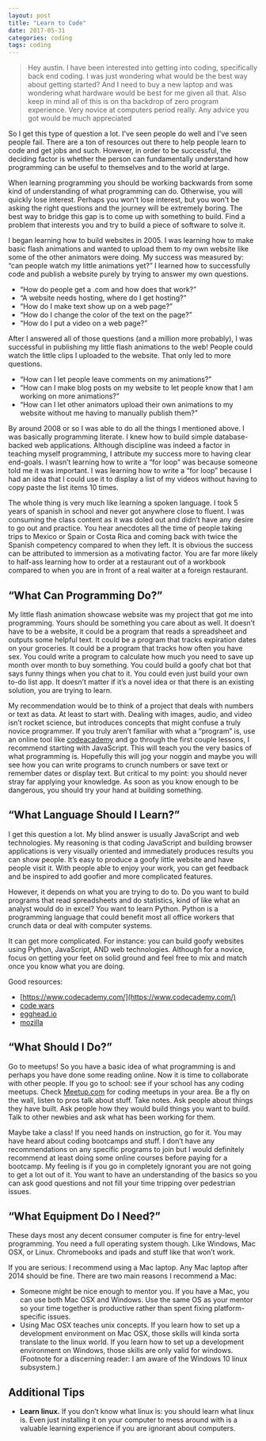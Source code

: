 ```yaml
---
layout: post 
title: "Learn to Code" 
date: 2017-05-31
categories: coding
tags: coding
---
```


>Hey austin. I have been interested into getting into coding, specifically back end coding. I was just wondering what would be the best way about getting started? And I need to buy a new laptop and was wondering what hardware would be best for me given all that. Also keep in mind all of this is on tha backdrop of zero program experience. Very novice at computers period really. Any advice you got would be much appreciated
 
So I get this type of question a lot. I've seen people do well and I've seen people fail. There are a ton of resources out there to help people learn to code and get jobs and such. However, in order to be successful, the deciding factor is whether the person can fundamentally understand how programming can be useful to themselves and to the world at large. 

When learning programming you should be working backwards from some kind of understanding of what programming can do. Otherwise, you will quickly lose interest. Perhaps you won't lose interest, but you won't be asking the right questions and the journey will be extremely boring. The best way to bridge this gap is to come up with something to build. Find a problem that interests you and try to build a piece of software to solve it.
 
I began learning how to build websites in 2005. I was learning how to make basic flash animations and wanted to upload them to my own website like some of the other animators were doing. My success was measured by: “can people watch my little animations yet?” I learned how to successfully code and publish a website purely by trying to answer my own questions.
 
- “How do people get a .com and how does that work?”
- “A website needs hosting, where do I get hosting?”
- “How do I make text show up on a web page?”
- “How do I change the color of the text on the page?”
- “How do I put a video on a web page?”
 
After I answered all of those questions (and a million more probably), I was successful in publishing my little flash animations to the web! People could watch the little clips I uploaded to the website. That only led to more questions.
 
- “How can I let people leave comments on my animations?”
- “How can I make blog posts on my website to let people know that I am working on more animations?”
- “How can I let other animators upload their own animations to my website without me having to manually publish them?”
 
By around 2008 or so I was able to do all the things I mentioned above. I was basically programming literate. I knew how to build simple database-backed web applications. Although discipline was indeed a factor in teaching myself programming, I attribute my success more to having clear end-goals. I wasn’t learning how to write a “for loop” was because someone told me it was important. I was learning how to write a “for loop” because I had an idea that I could use it to display a list of my videos without having to copy paste the list items 10 times.
 
The whole thing is very much like learning a spoken language. I took 5 years of spanish in school and never got anywhere close to fluent. I was consuming the class content as it was doled out and didn’t have any desire to go out and practice. You hear anecdotes all the time of people taking trips to Mexico or Spain or Costa Rica and coming back with twice the Spanish competency compared to when they left. It is obvious the success can be attributed to immersion as a motivating factor. You are far more likely to half-ass learning how to order at a restaurant out of a workbook compared to when you are in front of a real waiter at a foreign restaurant. 
 
## “What Can Programming Do?”
 
My little flash animation showcase website was my project that got me into programming. Yours should be something you care about as well. It doesn’t have to be a website, it could be a program that reads a spreadsheet and outputs some helpful text. It could be a program that tracks expiration dates on your groceries. It could be a program that tracks how often you have sex. You could write a program to calculate how much you need to save up month over month to buy something. You could build a goofy chat bot that says funny things when you chat to it. You could even just build your own to-do list app. It doesn’t matter if it’s a novel idea or that there is an existing solution, you are trying to learn.
 
My recommendation would be to think of a project that deals with numbers or text as data. At least to start with. Dealing with images, audio, and video isn’t rocket science, but introduces concepts that might confuse a truly novice programmer. If you truly aren’t familiar with what a “program” is, use an online tool like [codeacademy](https://www.codecademy.com/) and go through the first couple lessons, I recommend starting with JavaScript. This will teach you the very basics of what programming is. Hopefully this will jog your noggin and maybe you will see how you can write programs to crunch numbers or save text or remember dates or display text. But critical to my point: you should never stray far applying your knowledge. As soon as you know enough to be dangerous, you should try your hand at building something.
 
## “What Language Should I Learn?”
 
I get this question a lot. My blind answer is usually JavaScript and web technologies. My reasoning is that coding JavaScript and building browser applications is very visually oriented and immediately produces results you can show people. It’s easy to produce a goofy little website and have people visit it. With people able to enjoy your work, you can get feedback and be inspired to add goofier and more complicated features.
 
However, it depends on what you are trying to do to. Do you want to build programs that read spreadsheets and do statistics, kind of like what an analyst would do in excel? You want to learn Python. Python is a programming language that could benefit most all office workers that crunch data or deal with computer systems.
 
It can get more complicated. For instance: you can build goofy websites using Python, JavaScript, AND web technologies. Although for a novice, focus on getting your feet on solid ground and feel free to mix and match once you know what you are doing.
 
Good resources:
 
- [https://www.codecademy.com/](https://www.codecademy.com/)
- [code wars](http://codewars.com/)
- [egghead.io](https://egghead.io/courses)
- [mozilla](https://developer.mozilla.org/en-US/docs/Learn/JavaScript)
 
## “What Should I Do?”
 
Go to meetups! So you have a basic idea of what programming is and perhaps you have done some reading online. Now it is time to collaborate with other people. If you go to school: see if your school has any coding meetups. Check [Meetup.com](https://www.meetup.com/) for coding meetups in your area. Be a fly on the wall, listen to pros talk about stuff. Take notes. Ask people about things they have built. Ask people how they would build things you want to build. Talk to other newbies and ask what has been working for them.
 
Maybe take a class! If you need hands on instruction, go for it. You may have heard about coding bootcamps and stuff. I don’t have any recommendations on any specific programs to join but I would definitely recommend at least doing some online courses before paying for a bootcamp. My feeling is if you go in completely ignorant you are not going to get a lot out of it. You want to have an understanding of the basics so you can ask good questions and not fill your time tripping over pedestrian issues.
 
## “What Equipment Do I Need?”
 
These days most any decent consumer computer is fine for entry-level programming. You need a full operating system though. Like Windows, Mac OSX, or Linux. Chromebooks and ipads and stuff like that won’t work.
 
If you are serious: I recommend using a Mac laptop. Any Mac laptop after 2014 should be fine. There are two main reasons I recommend a Mac:
 
- Someone might be nice enough to mentor you. If you have a Mac, you can use both Mac OSX and Windows. Use the same OS as your mentor so your time together is productive rather than spent fixing platform-specific issues.
- Using Mac OSX teaches unix concepts. If you learn how to set up a development environment on Mac OSX, those skills will kinda sorta translate to the linux world. If you learn how to set up a development environment on Windows, those skills are only valid for windows. (Footnote for a discerning reader: I am aware of the Windows 10 linux subsystem.)
 
## Additional Tips
 
- **Learn linux.** If you don’t know what linux is: you should learn what linux is. Even just installing it on your computer to mess around with is a valuable learning experience if you are ignorant about computers.
